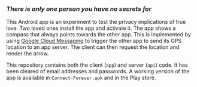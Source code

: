 ### *There is only one person you have no secrets for*

This Android app is an experiment to test the privacy implications of true love. Two loved ones install the app and activate it. The app shows a compass that always points towards the other app. This is implemented by using [Google Cloud Messaging](https://developer.android.com/google/gcm/index.html) to trigger the other app to send its GPS location to an app server. The client can then request the location and render the arrow.

This repository contains both the client (`app`) and server (`api`) code. It has been cleared of email addresses and passwords. A working version of the app is available in `Connect-Forever.apk` and in the Play store.
